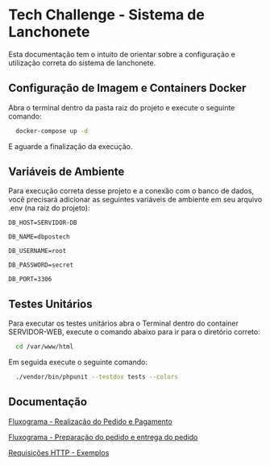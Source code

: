 
# Tech Challenge - Sistema de Lanchonete

Esta documentação tem o intuito de orientar sobre a configuração e utilização correta do sistema de lanchonete.


## Configuração de Imagem e Containers Docker

Abra o terminal dentro da pasta raiz do projeto e execute o seguinte comando: 

```bash
  docker-compose up -d
```
E aguarde a finalização da execução. 




## Variáveis de Ambiente

Para execução correta desse projeto e a conexão com o banco de dados, você precisará adicionar as seguintes variáveis de ambiente em seu arquivo .env (na raiz do projeto):

`DB_HOST=SERVIDOR-DB`

`DB_NAME=dbpostech`

`DB_USERNAME=root`

`DB_PASSWORD=secret`

`DB_PORT=3306`



## Testes Unitários

Para executar os testes unitários abra o Terminal dentro do container SERVIDOR-WEB, execute o comando abaixo para ir para o diretório correto: 

```bash
  cd /var/www/html
```

Em seguida execute o seguinte comando:

```bash
  ./vendor/bin/phpunit --testdox tests --colors
```


## Documentação

[Fluxograma - Realização do Pedido e Pagamento](https://miro.com/app/board/uXjVMAbdRp0=/?share_link_id=567814725228)

[Fluxograma - Preparação do pedido e entrega do pedido](https://miro.com/app/board/uXjVMAaDj1g=/?share_link_id=766010607812)

[Requisições HTTP - Exemplos](https://documenter.getpostman.com/view/14275027/2s93zCXzjp)
